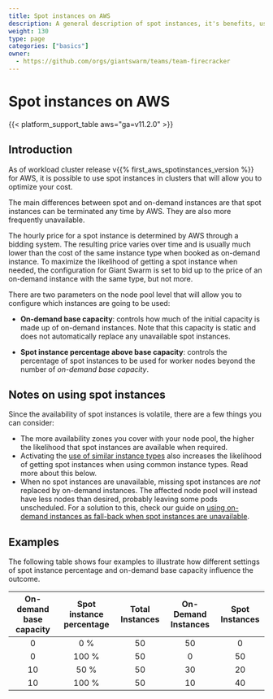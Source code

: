 ```yaml
---
title: Spot instances on AWS
description: A general description of spot instances, it's benefits, usage and differences from on-demand instance types.
weight: 130
type: page
categories: ["basics"]
owner:
  - https://github.com/orgs/giantswarm/teams/team-firecracker
---
```


# Spot instances on AWS

{{< platform_support_table aws="ga=v11.2.0" >}}

## Introduction

As of workload cluster release v{{% first_aws_spotinstances_version %}} for AWS, it is possible to use spot instances in clusters that will allow you to optimize your cost.

The main differences between spot and on-demand instances are that spot instances can be terminated any time by AWS. They are also more frequently unavailable.

The hourly price for a spot instance is determined by AWS through a bidding system. The resulting price varies over time and is usually much lower than the cost of the same instance type when booked as on-demand instance. To maximize the likelihood of getting a spot instance when needed, the configuration for Giant Swarm is set to bid up to the price of an on-demand instance with the same type, but not more.

There are two parameters on the node pool level that will allow you to configure which instances are going to be used:

- **On-demand base capacity**: controls how much of the initial capacity is made up of on-demand instances. Note that this capacity is static and does not automatically replace any unavailable spot instances.

- **Spot instance percentage above base capacity**: controls the percentage of spot instances to be used for worker nodes beyond the number of *on-demand base capacity*.

## Notes on using spot instances

Since the availability of spot instances is volatile, there are a few things you can consider:

- The more availability zones you cover with your node pool, the higher the likelihood that spot instances are available when required.
- Activating the [use of similar instance types](#similar-instance-types) also increases the likelihood of getting spot instances when using common instance types. Read more about this below.
- When no spot instances are unavailable, missing spot instances are _not_ replaced by on-demand instances. The affected node pool will instead have less nodes than desired, probably leaving some pods unscheduled. For a solution to this, check our guide on [using on-demand instances as fall-back when spot instances are unavailable](/guides/spot-instances-with-on-demand-fallback/).

## Examples

The following table shows four examples to illustrate how different settings of spot instance percentage and on-demand base capacity influence the outcome.

| On-demand base capacity | Spot instance percentage | Total Instances  | On-Demand Instances| Spot Instances
|:-:|:-:|:-:|:-:|:-:|
| 0 | 0 % | 50 | 50 | 0
| 0 | 100 % | 50 | 0 | 50
| 10 | 50 % | 50 | 30 | 20
| 10 | 100 % | 50 | 10 | 40
